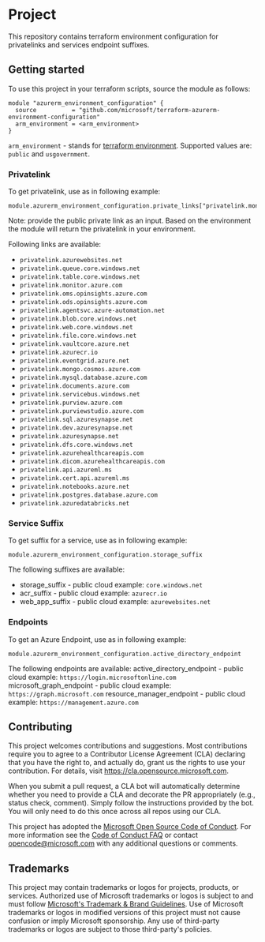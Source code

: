 # Project

This repository contains terraform environment configuration for privatelinks and services endpoint suffixes.

## Getting started

To use this project in your terraform scripts, source the module as follows:

```
module "azurerm_environment_configuration" {
  source          = "github.com/microsoft/terraform-azurerm-environment-configuration"
  arm_environment = <arm_environment>
}
```

`arm_environment` - stands for [terraform environment](https://registry.terraform.io/providers/hashicorp/azurerm/latest/docs#environment). Supported values are: `public` and `usgovernment`.

### Privatelink
To get privatelink, use as in following example:

```
module.azurerm_environment_configuration.private_links["privatelink.monitor.azure.com"]
```

Note: provide the public private link as an input. Based on the environment the module will return the privatelink in your environment.

Following links are available:

- `privatelink.azurewebsites.net`
- `privatelink.queue.core.windows.net`
- `privatelink.table.core.windows.net`
- `privatelink.monitor.azure.com`
- `privatelink.oms.opinsights.azure.com`
- `privatelink.ods.opinsights.azure.com`
- `privatelink.agentsvc.azure-automation.net`
- `privatelink.blob.core.windows.net`
- `privatelink.web.core.windows.net`
- `privatelink.file.core.windows.net`
- `privatelink.vaultcore.azure.net`
- `privatelink.azurecr.io`
- `privatelink.eventgrid.azure.net`
- `privatelink.mongo.cosmos.azure.com`
- `privatelink.mysql.database.azure.com`
- `privatelink.documents.azure.com`
- `privatelink.servicebus.windows.net`
- `privatelink.purview.azure.com`
- `privatelink.purviewstudio.azure.com`
- `privatelink.sql.azuresynapse.net`
- `privatelink.dev.azuresynapse.net`
- `privatelink.azuresynapse.net`
- `privatelink.dfs.core.windows.net`
- `privatelink.azurehealthcareapis.com`
- `privatelink.dicom.azurehealthcareapis.com`
- `privatelink.api.azureml.ms`
- `privatelink.cert.api.azureml.ms`
- `privatelink.notebooks.azure.net`
- `privatelink.postgres.database.azure.com`
- `privatelink.azuredatabricks.net`

### Service Suffix

To get suffix for a service, use as in following example:

```
module.azurerm_environment_configuration.storage_suffix
```

The following suffixes are available:
- storage_suffix - public cloud example: `core.windows.net`
- acr_suffix - public cloud example: `azurecr.io`
- web_app_suffix - public cloud example: `azurewebsites.net`

### Endpoints

To get an Azure Endpoint, use as in following example:

```
module.azurerm_environment_configuration.active_directory_endpoint
```

The following endpoints are available:
active_directory_endpoint - public cloud example: `https://login.microsoftonline.com`
microsoft_graph_endpoint - public cloud example: `https://graph.microsoft.com`
resource_manager_endpoint - public cloud example: `https://management.azure.com`

## Contributing

This project welcomes contributions and suggestions.  Most contributions require you to agree to a
Contributor License Agreement (CLA) declaring that you have the right to, and actually do, grant us
the rights to use your contribution. For details, visit https://cla.opensource.microsoft.com.

When you submit a pull request, a CLA bot will automatically determine whether you need to provide
a CLA and decorate the PR appropriately (e.g., status check, comment). Simply follow the instructions
provided by the bot. You will only need to do this once across all repos using our CLA.

This project has adopted the [Microsoft Open Source Code of Conduct](https://opensource.microsoft.com/codeofconduct/).
For more information see the [Code of Conduct FAQ](https://opensource.microsoft.com/codeofconduct/faq/) or
contact [opencode@microsoft.com](mailto:opencode@microsoft.com) with any additional questions or comments.

## Trademarks

This project may contain trademarks or logos for projects, products, or services. Authorized use of Microsoft 
trademarks or logos is subject to and must follow 
[Microsoft's Trademark & Brand Guidelines](https://www.microsoft.com/en-us/legal/intellectualproperty/trademarks/usage/general).
Use of Microsoft trademarks or logos in modified versions of this project must not cause confusion or imply Microsoft sponsorship.
Any use of third-party trademarks or logos are subject to those third-party's policies.
